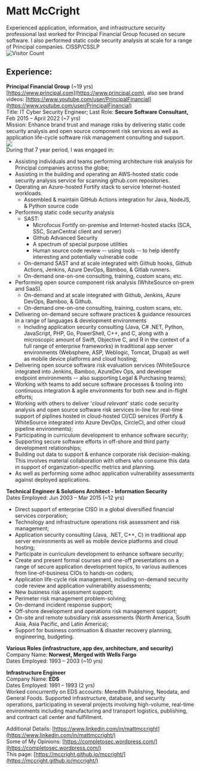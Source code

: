 # Matt McCright  
Experienced application, information, and infrastructure security professional last worked for Principal Financial Group focused on secure software. I also performed static code security analysis at scale for a range of Principal companies.  CISSP/CSSLP  
![Visitor Count](https://komarev.com/ghpvc/?username=mccright&label=Profile%20views&color=0e75b6&style=flat)  

## Experience:  
**Principal Financial Group** (~19 yrs)  
[https://www.principal.com](https://www.principal.com), also see brand videos: [https://www.youtube.com/user/PrincipalFinancial](https://www.youtube.com/user/PrincipalFinancial)  
Title: IT Cyber Security Engineer; Last Role: **Secure Software Consultant,** Feb 2015 – April 2022  (~7 yrs)  
Mission: Enhance brand trust and manage risks by delivering static code security analysis and open source component risk services as well as application life-cycle software risk management consulting and support.  
<a href="https://skillicons.dev"><img src="https://skillicons.dev/icons?i=github,git,azure,aws,java,nodejs,javascript,typescript,python,powershell,php,cs,dotnet,c,cpp,swift,go,r,linux,gitlab,vscode,idea,visualstudio,jenkins" /></a>  
During that 7 year period, I was engaged in:  
* Assisting individuals and teams performing architecture risk analysis for Principal companies across the globe; 
* Assisting in the building and operating an AWS-hosted static code security analysis service for scanning github.com repositories.  
* Operating an Azure-hosted Fortify stack to service Internet-hosted workloads.  
  - Assembled & maintain GitHub Actions integration for Java, NodeJS, & Python source code
* Performing static code security analysis 
    * SAST:  
        * Microfocus Fortify on-premise and Internet-hosted stacks (SCA, SSC, ScanCentral client and server)  
        * Github Advanced Security
        * A spectrum of special purpose utilities  
        * Human source code review -- using tools -- to help identify interesting and potentially vulnerable code  
    * On-demand SAST and at scale integrated with Github hooks, Github Actions, Jenkins, Azure DevOps, Bamboo, & Gitlab runners.  
    * On-demand one-on-one consulting, training, custom scans, etc.  
* Performing open source component risk analysis (WhiteSource on-prem and SaaS).  
    * On-demand and at scale integrated with Github, Jenkins, Azure DevOps, Bamboo, & Github.  
    * On-demand one-on-one consulting, training, custom scans, etc.  
* Delivering on-demand secure software practices & guidance resources in a range of languages & development environments
    * Including application security consulting (Java, C# .NET, Python, JavaScript, PHP, Go, PowerShell, C++, and C, along with a microscopic amount of Swift, Objective C, and R in the context of a full range of enterprise frameworks) in traditional app server environments (Websphere, ASP, Weblogic, Tomcat, Drupal) as well as mobile device platforms and cloud hosting;  
* Delivering open source software risk evaluation services (WhiteSource integrated into Jenkins, Bamboo, AzureDev Ops, and developer endpoint environments -- also supporting Legal & Purchasing teams);  
* Working with teams to add secure software processes & tooling into continuous integration & agile environments for both new and in-flight efforts;
* Working with others to deliver '*cloud relevant*' static code security analysis and open source software risk services in-line for real-time support of piplines hosted in cloud-hosted CI/CD services (Fortify & WhiteSource integrated into Azure DevOps, CircleCI, and other cloud pipeline environments);  
* Participating in curriculum development to enhance software security;  
* Supporting secure software efforts in off-shore and third party development relationships;  
* Building out data to support & enhance corporate risk decision-making.  This involves material collaboration with others who consume this data in support of organization-specific metrics and planning.  
* As well as performing some adhoc application vulnerability assessments against deployed applications.  


**Technical Engineer & Solutions Architect - Information Security**  
Dates Employed: Jun 2003 – Mar 2015  (~12 yrs)  
* Direct support of enterprise CISO in a global diversified financial services corporation;  
* Technology and infrastructure operations risk assessment and risk management;  
* Application security consulting (Java, .NET, C++, C) in traditional app server environments as well as mobile device platforms and cloud hosting;  
* Participate in curriculum development to enhance software security;  
* Create and present formal courses and one-off presentations on a range of secure application development topics, to various audiences from line-of-business CIOs to hands-on coders;  
* Application life-cycle risk management, including on-demand security code review and application vulnerability assessments;  
* New business risk assessment support;  
* Perimeter risk management problem-solving;  
* On-demand incident response support;  
* Off-shore development and operations risk management support;  
* On-site and remote subsidiary risk assessments (North America, South Asia, Asia Pacific, and Latin America);  
* Support for business continuation & disaster recovery planning, engineering, budgeting.  

**Various Roles (infrastructure, app dev, architecture, and security)**  
Company Name: **Norwest, Merged with Wells Fargo**  
Dates Employed: 1993 – 2003  (~10 yrs)  

**Infrastructure Engineer**  
Company Name: **EDS**  
Dates Employed: 1991 – 1993  (2 yrs)  
Worked concurrently on EDS accounts: Meredith Publishing, Neodata, and General Foods. Supported infrastructure, database, and security operations, participating in several projects involving high-volume, real-time environments including manufacturing and transport logistics, publishing, and contract call center and fulfillment.  

Additional Details: [https://www.linkedin.com/in/mattmccright](https://www.linkedin.com/in/mattmccright/)  
Some of My Opinions: [https://completosec.wordpress.com/](https://completosec.wordpress.com/)  
This page: [https://mccright.github.io/mccright/](https://mccright.github.io/mccright/)  
